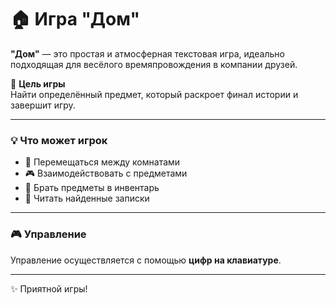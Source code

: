 # 🏠 Игра "Дом"

**"Дом"** — это простая и атмосферная текстовая игра, идеально подходящая для весёлого времяпровождения в компании друзей.

🎯 **Цель игры**  
Найти определённый предмет, который раскроет финал истории и завершит игру.

---

### 💡 Что может игрок

- 🚪 Перемещаться между комнатами
- 🎮 Взаимодействовать с предметами
- 🎒 Брать предметы в инвентарь
- 📝 Читать найденные записки

---

### 🎮 Управление
Управление осуществляется с помощью **цифр на клавиатуре**.

---

✨ Приятной игры!